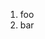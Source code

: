 ﻿<properties
			pageTitle="LESS"
			description="Short description of the page"
			slug="less"
			order="400"
			keywords="css, intellisense, stylesheets"
/>

1. foo
2. bar